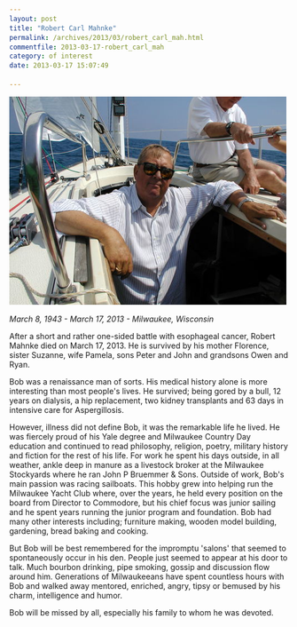 ```yaml
---
layout: post
title: "Robert Carl Mahnke"
permalink: /archives/2013/03/robert_carl_mah.html
commentfile: 2013-03-17-robert_carl_mah
category: of interest
date: 2013-03-17 15:07:49

---
```


<a href="/assets/images/robert_mahnke_boat.jpg"><img alt="robert_mahnke_boat.jpg" src="/assets/images/robert_mahnke_boat-thumb.jpg" width="500" height="375" /></a>

*March 8, 1943 - March 17, 2013 - Milwaukee, Wisconsin*

After a short and rather one-sided battle with esophageal cancer, Robert Mahnke died on March 17, 2013. He is survived by his mother Florence, sister Suzanne, wife Pamela, sons Peter and John and grandsons Owen and Ryan.

Bob was a renaissance man of sorts. His medical history alone is more interesting than most people's lives. He survived; being gored by a bull, 12 years on dialysis, a hip replacement, two kidney transplants and 63 days in intensive care for Aspergillosis.

However, illness did not define Bob, it was the remarkable life he lived. He was fiercely proud of his Yale degree and Milwaukee Country Day education and continued to read philosophy, religion, poetry, military history and fiction for the rest of his life. For work he spent his days outside, in all weather, ankle deep in manure as a livestock broker at the Milwaukee Stockyards where he ran John P Bruemmer & Sons. Outside of work, Bob's main passion was racing sailboats. This hobby grew into helping run the Milwaukee Yacht Club where, over the years, he held every position on the board from Director to Commodore, but his chief focus was junior sailing and he spent years running the junior program and foundation. Bob had many other interests including; furniture making, wooden model building, gardening, bread baking and cooking.

But Bob will be best remembered for the impromptu 'salons' that seemed to spontaneously occur in his den. People just seemed to appear at his door to talk. Much bourbon drinking, pipe smoking, gossip and discussion flow around him. Generations of Milwaukeeans have spent countless hours with Bob and walked away mentored, enriched, angry, tipsy or bemused by his charm, intelligence and humor.

Bob will be missed by all, especially his family to whom he was devoted.

